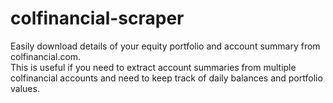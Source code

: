 # colfinancial-scraper
Easily download details of your equity portfolio and account summary from colfinancial.com.<br>
This is useful if you need to extract account summaries from multiple colfinancial accounts and need to keep track of daily balances and portfolio values.
